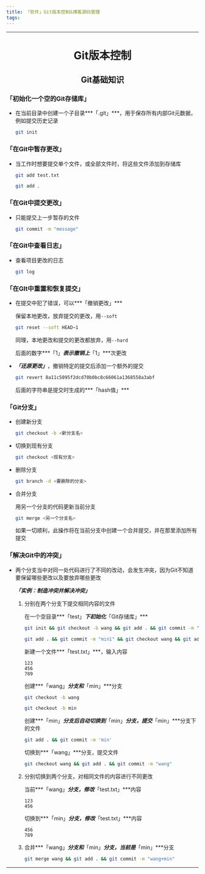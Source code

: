 ```yaml
---
title: 「软件」Git版本控制&博客源码管理
tags:
---
```


---

# <center>Git版本控制

## <center>Git基础知识

### 「初始化一个空的Git存储库」

- 在当前目录中创建一个子目录***「.git」***，用于保存所有内部Git元数据，例如提交历史记录

  ~~~bash
  git init
  ~~~

### 「在Git中暂存更改」

- 当工作时想要提交单个文件，或全部文件时，将这些文件添加到存储库

  ~~~bash
  git add test.txt
  ~~~

  ~~~bash
  git add .
  ~~~

### 「在Git中提交更改」

- 只能提交上一步暂存的文件

  ~~~bash
  git commit -m "message"
  ~~~

### 「在Git中查看日志」

- 查看项目更改的日志

  ~~~bash
  git log
  ~~~

### 「在GIt中重置和恢复提交」

- 在提交中犯了错误，可以***「撤销更改」***

  保留本地更改，放弃提交的更改，用`--soft`

  ~~~bash
  git reset --soft HEAD~1
  ~~~

  同理，本地更改和提交的更改都放弃，用`--hard`

  后面的数字***「1」***表示撤销上***「1」***次更改

- ***「还原更改」***，撤销特定的提交后添加一个额外的提交

  ~~~bash
  git revert 8a11c5095f2dcd70b0bc8c66061a1368558a3abf
  ~~~

  后面的字符串是提交时生成的***「hash值」***

### 「Git分支」

- 创建新分支

  ~~~bash
  git checkout -b <新分支名>
  ~~~

- 切换到现有分支

  ~~~bash
  git checkout <现有分支>
  ~~~

- 删除分支

  ~~~bash
  git branch -d <要删除的分支>
  ~~~

- 合并分支

  用另一个分支的代码更新当前分支

  ~~~bash
  git merge <另一个分支名>
  ~~~

  如果一切顺利，此操作将在当前分支中创建一个合并提交，并在那里添加所有提交

### 「解决Git中的冲突」

- 两个分支当中对同一处代码进行了不同的改动，会发生冲突，因为Git不知道要保留哪些更改以及要放弃哪些更改

  ***「实例：制造冲突并解决冲突」***

  1. 分别在两个分支下提交相同内容的文件
  
     在一个空目录***「test」***下初始化***「Git存储库」***
  
     ~~~bash
     git init && git checkout -b wang && git add . && git commit -m "wang" && git checkout -b min && git add . && git commit -m "min" 
     ~~~

     ~~~bash
     git add . && git commit -m "min1" && git checkout wang && git add . && git commit -m "wang1" && git merge min
     ~~~
  
     
  
     新建一个文件***「test.txt」***，输入内容
  
     ~~~
     123
     456
     789
     ~~~
  
     创建***「wang」***分支和***「min」***分支
  
     ~~~bash
     git checkout -b wang
     ~~~
  
     ~~~bash
     git checkout -b min
     ~~~
  
     创建***「min」***分支后自动切换到***「min」***分支，提交***「min」***分支下的文件
  
     ~~~bash
     git add . && git commit -m 'min'
     ~~~
  
     切换到***「wang」***分支，提交文件
  
     ~~~bash
     git checkout wang && git add . && git commit -m "wang"
     ~~~
  
  2. 分别切换到两个分支，对相同文件的内容进行不同更改
  
     当前***「wang」***分支，修改***「test.txt」***内容
  
     ~~~
     123
     456
     ~~~
  
     切换到***「min」***分支，修改***「test.txt」***内容
  
     ~~~
     456
     789
     ~~~
  
  3. 合并***「wang」***分支和***「min」***分支，当前是***「min」***分支
  
     ~~~bash
     git merge wang && git add . && git commit -m "wang+min"
     ~~~
  
     


---
